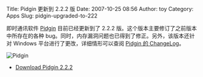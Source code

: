 Title: Pidgin 更新到 2.2.2 版
Date: 2007-10-25 08:56
Author: toy
Category: Apps
Slug: pidgin-upgraded-to-222

即时通讯软件 [Pidgin](http://pidgin.im/) 目前已经更新到了 2.2.2
版。这个版本主要修订了之前版本中所存在的各种
bug。同时，内存漏洞问题也已得到了修正。另外，该版本还针对 Windows
平台进行了更改，详细情形可以查阅 [Pidgin 的
ChangeLog](http://developer.pidgin.im/wiki/ChangeLog)。

![Pidgin](http://i.linuxtoy.org/i/logo/pidgin.png)

- [Download Pidgin
2.2.2](http://sourceforge.net/project/showfiles.php?group_id=235&package_id=230234&release_id=549134)

